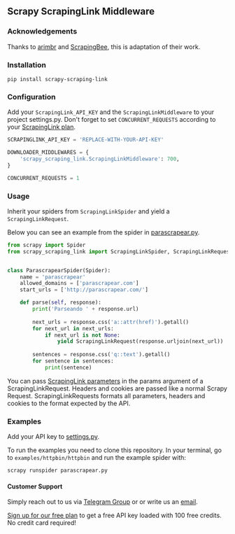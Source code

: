## Scrapy ScrapingLink Middleware

### Acknowledgements

Thanks to [arimbr](https://github.com/arimbr) and [ScrapingBee](https://github.com/ScrapingBee/scrapy-scrapingbee), this is adaptation of their work.

### Installation

`pip install scrapy-scraping-link`

### Configuration

Add your `ScrapingLink_API_KEY` and the `ScrapingLinkMiddleware` to your project settings.py. Don't forget to set `CONCURRENT_REQUESTS` according to your [ScrapingLink plan](https://scraping.link/precios/).

```python
SCRAPINGLINK_API_KEY = 'REPLACE-WITH-YOUR-API-KEY'

DOWNLOADER_MIDDLEWARES = {
    'scrapy_scraping_link.ScrapingLinkMiddleware': 700,
}

CONCURRENT_REQUESTS = 1
```

### Usage

Inherit your spiders from `ScrapingLinkSpider` and yield a `ScrapingLinkRequest`.

Below you can see an example from the spider in [parascrapear.py](examples/httpbin/httpbin/spiders/parascrapear.py).

```python
from scrapy import Spider
from scrapy_scraping_link import ScrapingLinkSpider, ScrapingLinkRequest


class ParascrapearSpider(Spider):
    name = 'parascrapear'
    allowed_domains = ['parascrapear.com']
    start_urls = ['http://parascrapear.com/']

    def parse(self, response):
        print('Parseando ' + response.url)       
        
        next_urls = response.css('a::attr(href)').getall()
        for next_url in next_urls:
            if next_url is not None:
                yield ScrapingLinkRequest(response.urljoin(next_url))
        
        sentences = response.css('q::text').getall()
        for sentence in sentences:
            print(sentence)

```

You can pass [ScrapingLink parameters](https://scraping.link/documentacion/) in the params argument of a ScrapingLinkRequest. Headers and cookies are passed like a normal Scrapy Request. ScrapingLinkRequests formats all parameters, headers and cookies to the format expected by the API.

### Examples

Add your API key to [settings.py](examples/httpbin/httpbin/settings.py).

To run the examples you need to clone this repository. In your terminal, go to `examples/httpbin/httpbin` and run the example spider with:

```bash
scrapy runspider parascrapear.py
```

#### Customer Support
Simply reach out to us via [Telegram Group](https://t.me/joinchat/AwFbIh1PuwuEgCk0gVgS4g) or or write us an [email](mailto:info@scraping.link).

[Sign up for our free plan](https://app.scraping.link/register) to get a free API key loaded with 100 free credits. No credit card required!
